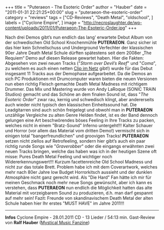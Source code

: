 +++
title = "Puteraeon - The Esoteric Order"
author = "Hauber"
date = "2011-01-31 22:21:25+00:00"
slug = "puteraeon-the-esoteric-order"
category = "reviews"
tags = ["CD-Reviews", "Death Metal", "oldschool", ]
labels = ["Cyclone Empire", ]
image = "http://necroslaughter.de/wp-content/uploads/2011/01/Puteraeon-The-Esoteric-Order.jpg"
+++

Nach drei Demos gibt’s nun endlich das lang’ erwartete Debut Album von der schwedischen Old School Knochenmühle **PUTERAEON**. Ganz sicher ist das hier kein Schnellschuss und Underground Verfechter der klassischen 90er Jahre Death Metal Schule dürften spätestens seit dem 2008er „The Requiem“ Demo auf diesen Release gewartet haben.
Hier die Fakten: Abgesehen von zwei neuen Tracks ("_Storm over Devil’s Reef_" und "_Coma_", zu welchem es auch einen netten <a href="http://www.youtube.com/watch?v=I7LIrtyJjn0">Clip im Netz</a> gibt!) wurde für das Debut insgesamt 11 Tracks aus der Demophase aufgearbeitet. Da die Demos an sich PC Produktionen mit Drumcomputer waren bieten die neuen Versionen nun eben richtig Fleisch gemachte Death Metal Madness mit richtigem Drummer. Das Mix und Mastering wurde von Andy LaRoque (SONIC TRAIN Studios) gemacht und das Schöne an dem finalen Sound ist, dass "_The Esoteric Order_" zwar rau, kernig und schwedisch klingt, aber andererseits auch wieder nicht typisch den klassischen Einheitssound hat. Die Leadgitarren sind auch schön freigelegt und obwohl man in **PUTERAEON** unzählige Vergleiche zu alten Genre Helden findet, ist es der Band dennoch gelungen eine Art beschwörendes böses Feeling in Ihre Tracks zu packen, welches nicht in einem "Bratz-Sound" Inferno untergeht!!!  Kalter Schauer und Horror (vor allem das Material vom dritten Demo!) vermischt sich in einigen total "bangerfreundlichen" und groovigen Tracks! **PUTERAEON** setzen nicht ziellos auf Retrofeeling, sondern hier gibt’s auch ein paar richtig runde Songs wie "_Graverobber_" oder die eingangs erwähnten zwei neuen Tracks bringen, welche das haben was ich in der heutigen Szene oft misse: Pures Death Metal Feeling und wichtiger noch Widererkennungswert!!! Kurzum facettenreiche Old School Madness und nicht zur das totale Brett.
Problem habe ich mit dem Coverartwork, welches mehr nach 80er Jahre low Budget Horrorkitsch aussieht und der dunklen Atmosphäre nicht ganz gerecht wird. Als "Die Hard" Fan hätte ich mir für meinen Geschmack noch mehr neue Songs gewünscht, aber ich kann es verstehen, dass **PUTERAEON** nun endlich die Möglichkeit hatten das alte Material mit vorzeigbarem Sound zu produzieren, d.h. man darf gespannt auf mehr sein!
Fazit: Freunde von skandinavischem Death Metal der alten Schule haben hier Ihr erstes "MUST HAVE" im Jahre 2011!!!





---
**Infos**
Cyclone Empire - 28.01.2011
CD - 13 Lieder / 54:13 min.
Gast-Review von **Ralf Hauber** (<a href="http://mystical-music.de/">Mystical Music Fanzine</a>)
